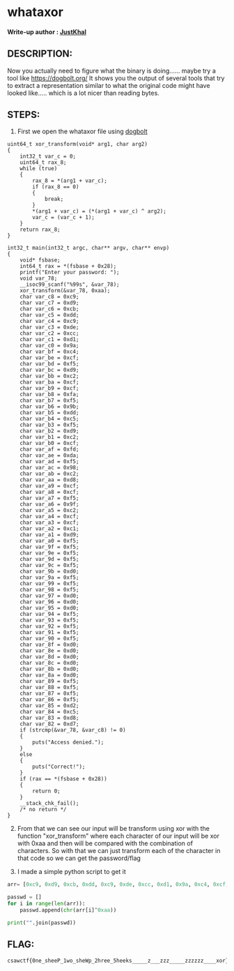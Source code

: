 # whataxor
#### Write-up author : [JustKhal](https://github.com/JustKhal)
## DESCRIPTION:
Now you actually need to figure what the binary is doing...... maybe try a tool like https://dogbolt.org/ It shows you the output of several tools that try to extract a representation similar to what the original code might have looked like..... which is a lot nicer than reading bytes.

## STEPS:
1. First we open the whataxor file using [dogbolt](https://dogbolt.org/)
```
uint64_t xor_transform(void* arg1, char arg2)
{
    int32_t var_c = 0;
    uint64_t rax_8;
    while (true)
    {
        rax_8 = *(arg1 + var_c);
        if (rax_8 == 0)
        {
            break;
        }
        *(arg1 + var_c) = (*(arg1 + var_c) ^ arg2);
        var_c = (var_c + 1);
    }
    return rax_8;
}

int32_t main(int32_t argc, char** argv, char** envp)
{
    void* fsbase;
    int64_t rax = *(fsbase + 0x28);
    printf("Enter your password: ");
    void var_78;
    __isoc99_scanf("%99s", &var_78);
    xor_transform(&var_78, 0xaa);
    char var_c8 = 0xc9;
    char var_c7 = 0xd9;
    char var_c6 = 0xcb;
    char var_c5 = 0xdd;
    char var_c4 = 0xc9;
    char var_c3 = 0xde;
    char var_c2 = 0xcc;
    char var_c1 = 0xd1;
    char var_c0 = 0x9a;
    char var_bf = 0xc4;
    char var_be = 0xcf;
    char var_bd = 0xf5;
    char var_bc = 0xd9;
    char var_bb = 0xc2;
    char var_ba = 0xcf;
    char var_b9 = 0xcf;
    char var_b8 = 0xfa;
    char var_b7 = 0xf5;
    char var_b6 = 0x9b;
    char var_b5 = 0xdd;
    char var_b4 = 0xc5;
    char var_b3 = 0xf5;
    char var_b2 = 0xd9;
    char var_b1 = 0xc2;
    char var_b0 = 0xcf;
    char var_af = 0xfd;
    char var_ae = 0xda;
    char var_ad = 0xf5;
    char var_ac = 0x98;
    char var_ab = 0xc2;
    char var_aa = 0xd8;
    char var_a9 = 0xcf;
    char var_a8 = 0xcf;
    char var_a7 = 0xf5;
    char var_a6 = 0x9f;
    char var_a5 = 0xc2;
    char var_a4 = 0xcf;
    char var_a3 = 0xcf;
    char var_a2 = 0xc1;
    char var_a1 = 0xd9;
    char var_a0 = 0xf5;
    char var_9f = 0xf5;
    char var_9e = 0xf5;
    char var_9d = 0xf5;
    char var_9c = 0xf5;
    char var_9b = 0xd0;
    char var_9a = 0xf5;
    char var_99 = 0xf5;
    char var_98 = 0xf5;
    char var_97 = 0xd0;
    char var_96 = 0xd0;
    char var_95 = 0xd0;
    char var_94 = 0xf5;
    char var_93 = 0xf5;
    char var_92 = 0xf5;
    char var_91 = 0xf5;
    char var_90 = 0xf5;
    char var_8f = 0xd0;
    char var_8e = 0xd0;
    char var_8d = 0xd0;
    char var_8c = 0xd0;
    char var_8b = 0xd0;
    char var_8a = 0xd0;
    char var_89 = 0xf5;
    char var_88 = 0xf5;
    char var_87 = 0xf5;
    char var_86 = 0xf5;
    char var_85 = 0xd2;
    char var_84 = 0xc5;
    char var_83 = 0xd8;
    char var_82 = 0xd7;
    if (strcmp(&var_78, &var_c8) != 0)
    {
        puts("Access denied.");
    }
    else
    {
        puts("Correct!");
    }
    if (rax == *(fsbase + 0x28))
    {
        return 0;
    }
    __stack_chk_fail();
    /* no return */
}
```

2. From that we can see our input will be transform using xor with the function "xor_transform" where each character of our input will be xor with 0xaa and then will be compared with the combination of characters. So with that we can just transform each of the character in that code so we can get the password/flag

3. I made a simple python script to get it
```py
arr= [0xc9, 0xd9, 0xcb, 0xdd, 0xc9, 0xde, 0xcc, 0xd1, 0x9a, 0xc4, 0xcf, 0xf5, 0xd9, 0xc2, 0xcf, 0xcf, 0xfa, 0xf5, 0x9b, 0xdd, 0xc5, 0xf5, 0xd9, 0xc2, 0xcf, 0xfd, 0xda, 0xf5, 0x98, 0xc2, 0xd8, 0xcf, 0xcf, 0xf5, 0x9f, 0xc2, 0xcf, 0xcf, 0xc1, 0xd9, 0xf5, 0xf5, 0xf5, 0xf5, 0xf5, 0xd0, 0xf5, 0xf5, 0xf5, 0xd0, 0xd0, 0xd0, 0xf5, 0xf5, 0xf5, 0xf5, 0xf5, 0xd0, 0xd0, 0xd0, 0xd0, 0xd0, 0xd0, 0xf5, 0xf5, 0xf5, 0xf5, 0xd2, 0xc5, 0xd8, 0xd7]

passwd = []
for i in range(len(arr)):
    passwd.append(chr(arr[i]^0xaa))

print("".join(passwd))
```

## FLAG:

```
csawctf{0ne_sheeP_1wo_sheWp_2hree_5heeks_____z___zzz_____zzzzzz____xor}
```
